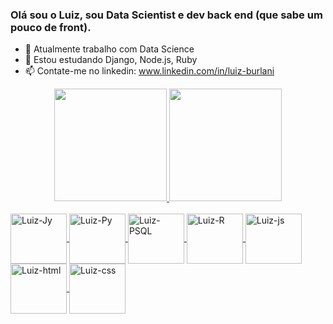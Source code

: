 ### Olá sou o Luiz, sou Data Scientist e dev back end (que sabe um pouco de front).



- 🔭 Atualmente trabalho com Data Science
- 🌱 Estou estudando Django, Node.js, Ruby
- 📫 Contate-me no linkedin: www.linkedin.com/in/luiz-burlani

<div align="center">
  <a href="https://github.com/lmburlani">
   <img height="180em" src="https://github-readme-stats.vercel.app/api?username=lmburlani&show_icons=true&theme=dark&include_all_commits=true&count_private=true"/>
  <img height="180em" src="https://github-readme-stats.vercel.app/api/top-langs/?username=lmburlani&layout=compact&langs_count=7&theme=dark"/>
</div>
<div style="display: inline_block"><br>
  <img align="center" alt="Luiz-Jy" height="80" width="90" src="https://cdn.jsdelivr.net/gh/devicons/devicon/icons/jupyter/jupyter-original-wordmark.svg">
  <img align="center" alt="Luiz-Py" height="80" width="90"  <img align="center" alt="Luiz-Dj" height="80" width="90" src="https://cdn.jsdelivr.net/gh/devicons/devicon/icons/python/python-original.svg">
  <img align="center" alt="Luiz-PSQL" height="80" width="90" src="https://cdn.jsdelivr.net/gh/devicons/devicon/icons/postgresql/postgresql-original.svg">
  <img align="center" alt="Luiz-R" height="80" width="90" src="https://cdn.jsdelivr.net/gh/devicons/devicon/icons/r/r-original.svg">
  <img align="center" alt="Luiz-js" height="80" width="90" src="https://cdn.jsdelivr.net/gh/devicons/devicon/icons/nodejs/nodejs-original-wordmark.svg">
  <img align="center" alt="Luiz-html" height="80" width="90" src="https://cdn.jsdelivr.net/gh/devicons/devicon/icons/html5/html5-original.svg">
  <img align="center" alt="Luiz-css" height="80" width="90" <img align="center" alt="Luiz-html" height="80" width="90" src="https://cdn.jsdelivr.net/gh/devicons/devicon/icons/css3/css3-original.svg">
</div>
